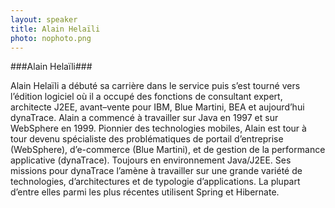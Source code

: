 ```yaml
---
layout: speaker
title: Alain Helaïli
photo: nophoto.png
---
```


###Alain Helaïli###

Alain Helaïli a débuté sa carrière dans le service puis s’est tourné vers l’édition logiciel où il a occupé des fonctions de consultant expert, architecte J2EE, avant–vente pour IBM, Blue Martini, BEA et aujourd’hui dynaTrace.
Alain a commencé à travailler sur Java en 1997 et sur WebSphere en 1999. Pionnier des technologies mobiles, Alain est tour à tour devenu spécialiste des problématiques de portail d’entreprise (WebSphere), d’e-commerce (Blue Martini), et de gestion de la performance applicative (dynaTrace). Toujours en environnement Java/J2EE.
Ses missions pour dynaTrace l’amène à travailler sur une grande variété de technologies, d’architectures et de typologie d’applications. La plupart d’entre elles parmi les plus récentes utilisent Spring et Hibernate.
